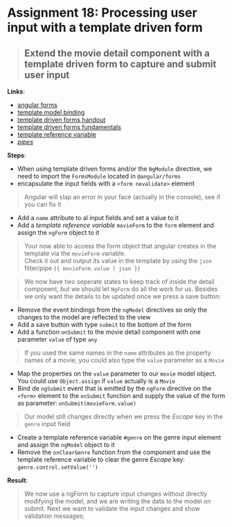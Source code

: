Assignment 18: Processing user input with a template driven form
==============================================

> ## Extend the movie detail component with a template driven form to capture and submit user input

**Links**:
- [angular forms](https://angular.io/docs/ts/latest/guide/forms.html)
- [template model binding](https://angular-2-training-book.rangle.io/handout/forms/template-driven/template-model-binding.html)
- [template driven forms handout](https://angular-2-training-book.rangle.io/handout/forms/template-driven/template-driven_forms.html)
- [template driven forms fundamentals](https://toddmotto.com/angular-2-forms-template-driven)
- [template reference variable](https://angular.io/docs/ts/latest/guide/template-syntax.html#!#ref-vars)
- *[pipes](https://angular.io/docs/ts/latest/guide/pipes.html)*

**Steps**:
- When using template driven forms and/or the `NgModule` directive, we need to import the `FormsModule` located in `@angular/forms`
- encapsulate the input fields with a `<form novalidate>` element
> Angular will slap an error in your face (actually in the console), see if you can fix it
- Add a `name` attribute to al input fields and set a value to it 
- Add a *template reference variable* `movieForm` to the `form` element and assign the `ngForm` object to it
> Your now able to access the form object that angular creates in the template via the `movieForm` variable.  
> Check it out and output its value in the template by using the `json` filter/pipe `{{ movieForm.value | json }}`

> We now have two seperate states to keep track of inside the detail component, but we should let `NgForm` do all the work for us.
> Besides we only want the details to be updated once we press a save button:
- Remove the event bindings from the `ngModel` directives so only the changes to the model are reflected to the view
- Add a save button with type `submit` to the bottom of the form
- Add a function `onSubmit` to the movie detail component with one parameter `value` of type `any`
> If you used the same names in the `name` attributes as the property names of a movie, you could also type the `value` parameter as a `Movie`
- Map the properties on the `value` parameter to our `movie` model object. You could use `Object.assign` if `value` actually is a `Movie`
- Bind de `ngSubmit` event that is emitted by the `ngForm` directive on the `<form>` element to the `onSubmit` function and supply the value of the form as parameter: `onSubmit(movieForm.value)`
> Our model still changes directly when we press the *Escape* key in the `genre` input field
- Create a template reference variable `#genre` on the genre input element and assign the `ngModel` object to it
- Remove the `onClearGenre` function from the component and use the template reference variable to clear the genre *Escape* key: `genre.control.setValue('')` 

**Result**:
> We now use a ngForm to capture input changes without directly modifying the model, and we are writing the data to the model on submit.
> Next we want to validate the input changes and show validation messages;